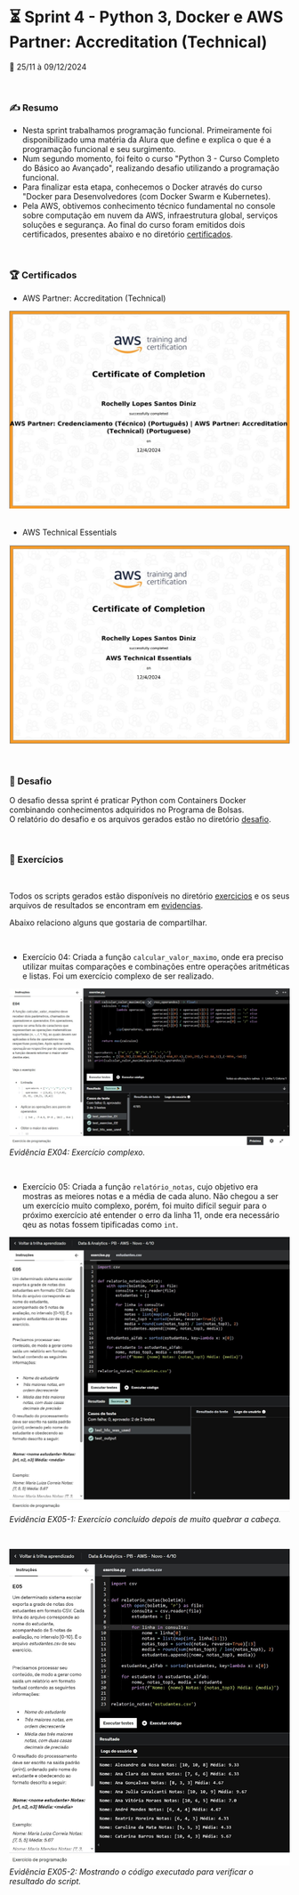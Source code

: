 # :hourglass_flowing_sand: Sprint 4 - Python 3, Docker e AWS Partner: Accreditation (Technical)
:calendar: 25/11 à 09/12/2024

<br>

### :writing_hand: Resumo

- Nesta sprint trabalhamos programação funcional. Primeiramente foi disponibilizado uma matéria da Alura que define e explica o que é a programação funcional e seu surgimento.
- Num segundo momento, foi feito o curso "Python 3 - Curso Completo do Básico ao Avançado", realizando desafio utilizando a programação funcional.
- Para finalizar esta etapa, conhecemos o Docker através do curso "Docker para Desenvolvedores (com Docker Swarm e Kubernetes).
- Pela AWS, obtivemos conhecimento técnico fundamental no console sobre computação em nuvem da AWS, infraestrutura global, serviços soluções e segurança. Ao final do curso foram emitidos dois certificados, presentes abaixo e no diretório [certificados](./certificados/).

<br>

### :trophy: Certificados

- AWS Partner: Accreditation (Technical)

![AWS Partner: Cloud Economics](./certificados/s4_AWS-Partner-Accreditation-Technical.jpg)
<br><br>

- AWS Technical Essentials

![AWS Partner: Cloud Economics](./certificados/s4_AWS-Technical%20Essentials.jpg)

<br>

### :jigsaw: Desafio

 O desafio dessa sprint é praticar Python com Containers Docker combinando conhecimentos adquiridos no Programa de Bolsas.          
 O relatório do desafio e os arquivos gerados estão no diretório [desafio](./desafio/README.md).

<br>

### :brain: Exercícios

<br>

Todos os scripts gerados estão disponíveis no diretório [exercicios](./exercicios/) e os seus arquivos de resultados se encontram em [evidencias](./evidencias/evid_exercicios/).

Abaixo relaciono alguns que gostaria de compartilhar.

<br>

* Exercício 04: Criada a função ``calcular_valor_maximo``, onde era preciso utilizar muitas comparações e combinações entre operações aritméticas e listas. Foi um exercício complexo de ser realizado.

![Evidência Ex04](./evidencias/evid_exercicios/ex04.jpg)                          
_*Evidência EX04: Exercício complexo.*_

<br>

* Exercício 05: Criada a função ``relatório_notas``, cujo objetivo era mostras as meiores notas e a média de cada aluno. Não chegou a ser um exercício muito complexo, porém, foi muito difícil seguir para o próximo exercício até entender o erro da linha 11, onde era necessário qeu as notas fossem tipificadas como ``int``.

![Evidência Ex05-1](./evidencias/evid_exercicios/ex05-1.jpg)                          
_*Evidência EX05-1: Exercício concluído depois de muito quebrar a cabeça.*_

<br>

![Evidência Ex05-2](./evidencias/evid_exercicios/ex05-2.jpg)                          
_*Evidência EX05-2: Mostrando o código executado para verificar o resultado do script.*_
